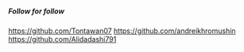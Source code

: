 
##### Follow for follow

https://github.com/Tontawan07
https://github.com/andreikhromushin
https://github.com/Alidadashi791

